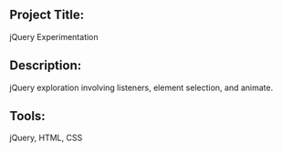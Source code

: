## Project Title: 
jQuery Experimentation

## Description: 
jQuery exploration involving listeners, element selection, and animate.

## Tools: 
jQuery, HTML, CSS
